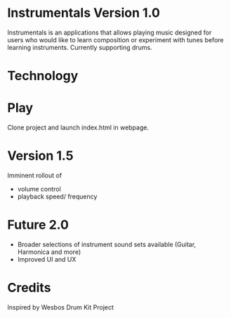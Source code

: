 # Instrumentals Version 1.0
Instrumentals is an applications that allows playing music designed for users who would like to learn composition or experiment with tunes before learning instruments. Currently supporting drums. 

# Technology

# Play
Clone project and launch index.html in webpage. 

# Version 1.5
Imminent rollout of 
* volume control 
* playback speed/ frequency

# Future 2.0
* Broader selections of instrument sound sets available (Guitar, Harmonica and more)
* Improved UI and UX

# Credits 
Inspired by Wesbos Drum Kit Project




